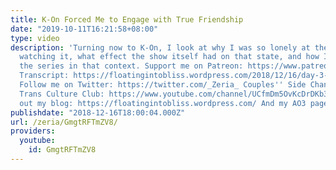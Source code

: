 ```yaml
---
title: K-On Forced Me to Engage with True Friendship
date: "2019-10-11T16:21:58+08:00"
type: video
description: 'Turning now to K-On, I look at why I was so lonely at the time I was
  watching it, what effect the show itself had on that state, and how I reacted to
  the series in that context. Support me on Patreon: https://www.patreon.com/Zeria
  Transcript: https://floatingintobliss.wordpress.com/2018/12/16/day-3-how-k-on-forced-me-to-engage-with-true-friendship/
  Follow me on Twitter: https://twitter.com/_Zeria_ Couples'' Side Channel: https://www.youtube.com/channel/UC9mvbU-HNjLzYqx8ZiHsdBw
  Trans Culture Club: https://www.youtube.com/channel/UCfmDm5OvKcDrDKb3F8sxVrw Check
  out my blog: https://floatingintobliss.wordpress.com/ And my AO3 page: https://archiveofourown.org/users/Zeria/works'
publishdate: "2018-12-16T18:00:04.000Z"
url: /zeria/GmgtRFTmZV8/
providers:
  youtube:
    id: GmgtRFTmZV8
---
```

